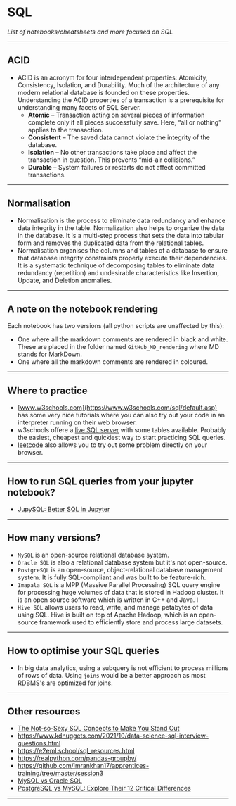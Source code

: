# SQL
*List of notebooks/cheatsheets and more focused on SQL*
***

##  ACID
- ACID is an acronym for four interdependent properties: Atomicity, Consistency, Isolation, and Durability. Much of the architecture of any modern relational database is founded on these properties. Understanding the ACID properties of a transaction is a prerequisite for understanding many facets of SQL Server.
  - **Atomic** – Transaction acting on several pieces of information complete only if all pieces successfully save.   Here, “all or nothing” applies to the transaction.
  - **Consistent** – The saved data cannot violate the integrity of the database.
  - **Isolation** – No other transactions take place and affect the transaction in question.   This prevents “mid-air collisions.”
  - **Durable** – System failures or restarts do not affect committed transactions.
***

## Normalisation
- Normalisation is the process to eliminate data redundancy and enhance data integrity in the table. Normalization also helps to organize the data in the database. It is a multi-step process that sets the data into tabular form and removes the duplicated data from the relational tables.
- Normalisation organises the columns and tables of a database to ensure that database integrity constraints properly execute their dependencies. It is a systematic technique of decomposing tables to eliminate data redundancy (repetition) and undesirable characteristics like Insertion, Update, and Deletion anomalies.
***

## A note on the notebook rendering
Each notebook has two versions (all python scripts are unaffected by this):
- One where all the markdown comments are rendered in black and white. These are placed in the folder named `GitHub_MD_rendering` where MD stands for MarkDown.
- One where all the markdown comments are rendered in coloured.
***

## Where to practice
- [www.w3schools.com](https://www.w3schools.com/sql/default.asp) has some very nice tutorials where you can also try out your code in an interpreter running on their web browser. 
- w3schools offere a [live SQL server](https://www.w3schools.com/sql/trysqlserver.asp?filename=trysql_func_sqlserver_difference) with some tables available. Probably the easiest, cheapest and quickiest way to start practicing SQL queries.
- [leetcode](https://leetcode.com/) also allows you to try out some problem directly on your browser.
***

## How to run SQL queries from your jupyter notebook?
- [JupySQL: Better SQL in Jupyter](https://ploomber.io/blog/jupysql/?utm_source=substack&utm_medium=email)
***

## How many versions?
- `MySQL` is an open-source relational database system.
- `Oracle SQL` is also a relational database system but it's not open-source.
- `PostgreSQL` is an open-source, object-relational database management system. It is fully SQL-compliant and was built to be feature-rich.
- `Imapala SQL` is a MPP (Massive Parallel Processing) SQL query engine for processing huge volumes of data that is stored in Hadoop cluster. It is an open source software which is written in C++ and Java. I
- `Hive SQL` allows users to read, write, and manage petabytes of data using SQL. Hive is built on top of Apache Hadoop, which is an open-source framework used to efficiently store and process large datasets.
***

## How to optimise your SQL queries
- In big data analytics, using a subquery is not efficient to process millions of rows of data. Using `joins` would be a better approach as most RDBMS's are optimized for joins.
***

## Other resources
- [The Not-so-Sexy SQL Concepts to Make You Stand Out](https://www.kdnuggets.com/2022/02/not-so-sexy-sql-concepts-stand-out.html)
- https://www.kdnuggets.com/2021/10/data-science-sql-interview-questions.html
- https://e2eml.school/sql_resources.html
- https://realpython.com/pandas-groupby/
- https://github.com/imrankhan17/apprentices-training/tree/master/session3
- [MySQL vs Oracle SQL](https://towardsdatascience.com/mysql-vs-oracle-sql-a97a7659f992)
- [PostgreSQL vs MySQL: Explore Their 12 Critical Differences](https://kinsta.com/blog/postgresql-vs-mysql/)
***
